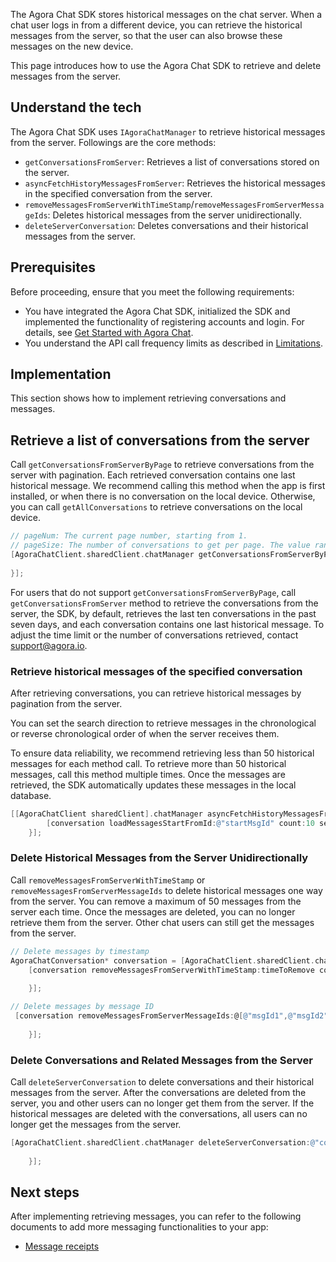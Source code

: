 The Agora Chat SDK stores historical messages on the chat server. When a chat user logs in from a different device, you can retrieve the historical messages from the server, so that the user can also browse these messages on the new device.

This page introduces how to use the Agora Chat SDK to retrieve and delete messages from the server.

## Understand the tech

The Agora Chat SDK uses `IAgoraChatManager` to retrieve historical messages from the server. Followings are the core methods:

- `getConversationsFromServer`: Retrieves a list of conversations stored on the server.
- `asyncFetchHistoryMessagesFromServer`: Retrieves the historical messages in the specified conversation from the server.
- `removeMessagesFromServerWithTimeStamp`/`removeMessagesFromServerMessageIds`: Deletes historical messages from the server unidirectionally.
- `deleteServerConversation`: Deletes conversations and their historical messages from the server.

## Prerequisites

Before proceeding, ensure that you meet the following requirements:

- You have integrated the Agora Chat SDK, initialized the SDK and implemented the functionality of registering accounts and login. For details, see [Get Started with Agora Chat](./agora_chat_get_started_ios?platform=iOS).
- You understand the API call frequency limits as described in [Limitations](./agora_chat_limitation?platform=iOS).

## Implementation

This section shows how to implement retrieving conversations and messages.

## Retrieve a list of conversations from the server

Call `getConversationsFromServerByPage` to retrieve conversations from the server with pagination. Each retrieved conversation contains one last historical message. We recommend calling this method when the app is first installed, or when there is no conversation on the local device. Otherwise, you can call `getAllConversations` to retrieve conversations on the local device.

```objective-c
// pageNum: The current page number, starting from 1.
// pageSize: The number of conversations to get per page. The value range is [1,20].
[AgoraChatClient.sharedClient.chatManager getConversationsFromServerByPage:pageNum pageSize:pageSize completion:^(NSArray<AgoraChatConversation *> * _Nullable aConversations, AgoraChatError * _Nullable aError) {
            
}];
```

For users that do not support `getConversationsFromServerByPage`, call `getConversationsFromServer` method to retrieve the conversations from the server, the SDK, by default, retrieves the last ten conversations in the past seven days, and each conversation contains one last historical message. To adjust the time limit or the number of conversations retrieved, contact [support@agora.io](mailto:support@agora.io).

### Retrieve historical messages of the specified conversation

After retrieving conversations, you can retrieve historical messages by pagination from the server. 

You can set the search direction to retrieve messages in the chronological or reverse chronological order of when the server receives them. 

To ensure data reliability, we recommend retrieving less than 50 historical messages for each method call. To retrieve more than 50 historical messages, call this method multiple times. Once the messages are retrieved, the SDK automatically updates these messages in the local database.

```objective-c
[[AgoraChatClient sharedClient].chatManager asyncFetchHistoryMessagesFromServer:conversation.conversationId conversationType:conversation.type startMessageId:@"startMsgId" pageSize:10 completion:^(AgoraChatCursorResult<AgoraChatMessage *> * _Nullable aResult, AgoraChatError * _Nullable aError) {
        [conversation loadMessagesStartFromId:@"startMsgId" count:10 searchDirection:AgoraChatMessageSearchDirectionUp completion:nil];
    }];
```

### Delete Historical Messages from the Server Unidirectionally

Call `removeMessagesFromServerWithTimeStamp` or `removeMessagesFromServerMessageIds` to delete historical messages one way from the server. You can remove a maximum of 50 messages from the server each time. Once the messages are deleted, you can no longer retrieve them from the server. Other chat users can still get the messages from the server.

```objective-c
// Delete messages by timestamp
AgoraChatConversation* conversation = [AgoraChatClient.sharedClient.chatManager getConversationWithConvId:@"conversationId"];
    [conversation removeMessagesFromServerWithTimeStamp:timeToRemove completion:^(AgoraChatError * _Nullable aError) {
            
    }];

// Delete messages by message ID
 [conversation removeMessagesFromServerMessageIds:@[@"msgId1",@"msgId2"] completion:^(AgoraChatError * _Nullable aError) {
            
    }];
```

### Delete Conversations and Related Messages from the Server

Call `deleteServerConversation` to delete conversations and their historical messages from the server. After the conversations are deleted from the server, you and other users can no longer get them from the server. If the historical messages are deleted with the conversations, all users can no longer get the messages from the server.

```objective-c
[AgoraChatClient.sharedClient.chatManager deleteServerConversation:@"conversationId1" conversationType:AgoraChatConversationTypeChat isDeleteServerMessages:YES completion:^(NSString *aConversationId, AgoraChatError *aError) {
        
    }];
```    

## Next steps

After implementing retrieving messages, you can refer to the following documents to add more messaging functionalities to your app:

- [Message receipts](./agora_chat_message_receipt_ios?platform=iOS)